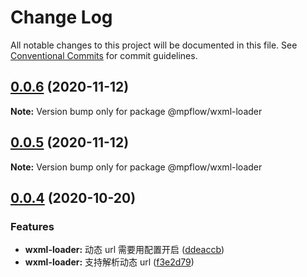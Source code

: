 # Change Log

All notable changes to this project will be documented in this file.
See [Conventional Commits](https://conventionalcommits.org) for commit guidelines.

## [0.0.6](https://github.com/wechat-miniprogram/mpflow/compare/@mpflow/wxml-loader@0.0.4...@mpflow/wxml-loader@0.0.6) (2020-11-12)

**Note:** Version bump only for package @mpflow/wxml-loader

## [0.0.5](https://github.com/wechat-miniprogram/mpflow/compare/@mpflow/wxml-loader@0.0.4...@mpflow/wxml-loader@0.0.5) (2020-11-12)

**Note:** Version bump only for package @mpflow/wxml-loader

## [0.0.4](https://github.com/wechat-miniprogram/mpflow/compare/@mpflow/wxml-loader@0.0.3...@mpflow/wxml-loader@0.0.4) (2020-10-20)

### Features

- **wxml-loader:** 动态 url 需要用配置开启 ([ddeaccb](https://github.com/wechat-miniprogram/mpflow/commits/ddeaccbd9a16fd742c1be41649ace237661e27d2))
- **wxml-loader:** 支持解析动态 url ([f3e2d79](https://github.com/wechat-miniprogram/mpflow/commits/f3e2d79e80a8d03f19c0de02ccaf97ed07ca568d))
